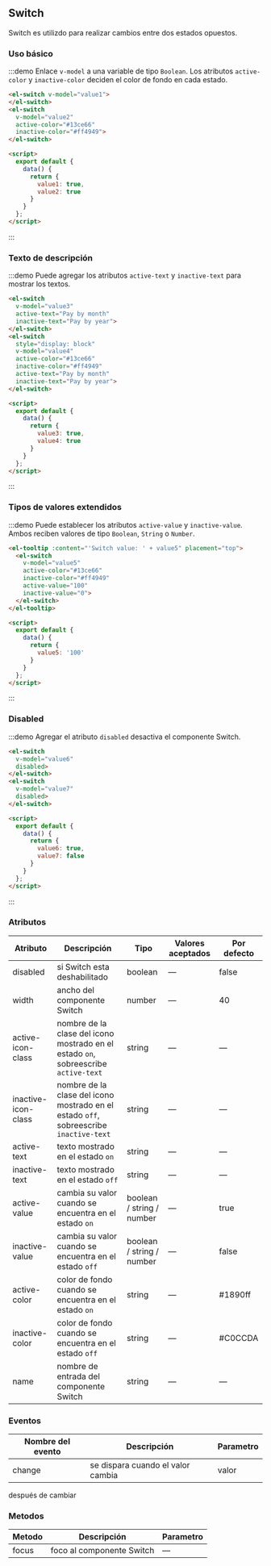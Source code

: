 <style>
  .demo-box.demo-switch {
    .el-switch {
      margin: 20px 20px 20px 0;
    }
  }
</style>

<script>
  export default {
    data() {
      return {
        value1: true,
        value2: true,
        value3: true,
        value4: true,
        value5: '100',
        value6: true,
        value7: false
      }
    }
  };
</script>

## Switch

Switch es utilizdo para realizar cambios entre dos estados opuestos.

### Uso básico

:::demo Enlace `v-model` a una variable de tipo `Boolean`. Los atributos `active-color` y `inactive-color` deciden el color de fondo en cada estado.

```html
<el-switch v-model="value1">
</el-switch>
<el-switch
  v-model="value2"
  active-color="#13ce66"
  inactive-color="#ff4949">
</el-switch>

<script>
  export default {
    data() {
      return {
        value1: true,
        value2: true
      }
    }
  };
</script>
```
:::

### Texto de descripción
:::demo Puede agregar los atributos `active-text` y `inactive-text` para mostrar los textos.

```html
<el-switch
  v-model="value3"
  active-text="Pay by month"
  inactive-text="Pay by year">
</el-switch>
<el-switch
  style="display: block"
  v-model="value4"
  active-color="#13ce66"
  inactive-color="#ff4949"
  active-text="Pay by month"
  inactive-text="Pay by year">
</el-switch>

<script>
  export default {
    data() {
      return {
        value3: true,
        value4: true
      }
    }
  };
</script>
```
:::

### Tipos de valores extendidos

:::demo Puede establecer los atributos `active-value` y `inactive-value`. Ambos reciben valores de tipo `Boolean`, `String` o `Number`.

```html
<el-tooltip :content="'Switch value: ' + value5" placement="top">
  <el-switch
    v-model="value5"
    active-color="#13ce66"
    inactive-color="#ff4949"
    active-value="100"
    inactive-value="0">
  </el-switch>
</el-tooltip>

<script>
  export default {
    data() {
      return {
        value5: '100'
      }
    }
  };
</script>
```

:::

### Disabled

:::demo Agregar el atributo `disabled` desactiva el componente Switch.

```html
<el-switch
  v-model="value6"
  disabled>
</el-switch>
<el-switch
  v-model="value7"
  disabled>
</el-switch>

<script>
  export default {
    data() {
      return {
        value6: true,
        value7: false
      }
    }
  };
</script>
```
:::

### Atributos

| Atributo            | Descripción                              | Tipo                      | Valores aceptados | Por defecto |
| ------------------- | ---------------------------------------- | ------------------------- | ----------------- | ----------- |
| disabled            | si Switch esta deshabilitado             | boolean                   | —                 | false       |
| width               | ancho del componente Switch              | number                    | —                 | 40          |
| active-icon-class   | nombre de la clase del icono mostrado en el estado `on`, sobreescribe `active-text` | string                    | —                 | —           |
| inactive-icon-class | nombre de la clase del icono mostrado en el estado `off`, sobreescribe `inactive-text` | string                    | —                 | —           |
| active-text         | texto mostrado en el estado `on`         | string                    | —                 | —           |
| inactive-text       | texto mostrado en el estado `off`        | string                    | —                 | —           |
| active-value        | cambia su valor cuando se encuentra en el estado `on` | boolean / string / number | —                 | true        |
| inactive-value      | cambia su valor cuando se encuentra en el estado `off` | boolean / string / number | —                 | false       |
| active-color        | color de fondo cuando se encuentra en el estado `on` | string                    | —                 | #1890ff     |
| inactive-color      | color de fondo cuando se encuentra en el estado `off` | string                    | —                 | #C0CCDA     |
| name                | nombre de entrada del componente Switch  | string                    | —                 | —           |

### Eventos

| Nombre del evento | Descripción                       | Parametro |
| ----------------- | --------------------------------- | --------- |
| change            | se dispara cuando el valor cambia | valor     |
después de cambiar

### Metodos
| Metodo | Descripción               | Parametro |
| ------ | ------------------------- | --------- |
| focus  | foco al componente Switch | —         |
